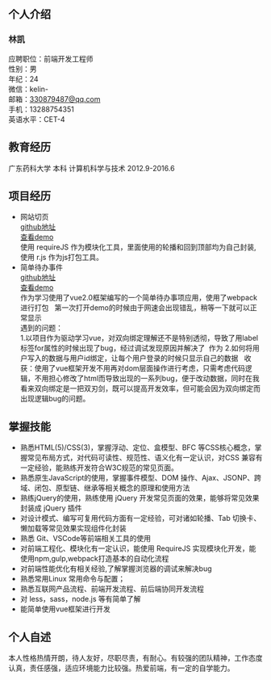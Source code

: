 ## 个人介绍
### 林凯 
应聘职位：前端开发工程师  
性别：男  
年纪：24  
微信：kelin-  
邮箱：330879487@qq.com  
手机：13288754351  
英语水平：CET-4
## 教育经历
广东药科大学  本科  计算机科学与技术 2012.9-2016.6
## 项目经历
- 网站切页  
[github地址](https://github.com/MasterGaoJin/resume/tree/master/Stations%20semblable)  
[查看demo](https://mastergaojin.github.io/resume/Stations%20semblable/pcgame.html)  
使用 requireJS 作为模块化工具，里面使用的轮播和回到顶部均为自己封装,使用 r.js 作为js打包工具。
- 简单待办事件  
[github地址](https://github.com/MasterGaoJin/resume/tree/master/todolist)  
[查看demo](https://mastergaojin.github.io/resume/todolist/page.html)  
作为学习使用了vue2.0框架编写的一个简单待办事项应用，使用了webpack进行打包  
第一次打开demo的时候由于网速会出现错乱，稍等一下就可以正常显示  
遇到的问题：  
1.以项目作为驱动学习vue，对双向绑定理解还不是特别透彻，导致了用label标签for属性的时候出现了bug，经过调试发现原因并解决了  作为
2.如何将用户写入的数据与用户id绑定，让每个用户登录的时候只显示自己的数据  
收获：使用了vue框架开发不用再对dom层面操作进行考虑，只需考虑代码逻辑，不用担心修改了html而导致出现的一系列bug，便于改动数据，同时在我看来双向绑定是一把双刃剑，既可以提高开发效率，但可能会因为双向绑定而出现逻辑bug的问题。
## 掌握技能
- 熟悉HTML(5)/CSS(3)，掌握浮动、定位、盒模型、BFC 等CSS核心概念，掌握常见布局方式，对代码可读性、规范性、语义化有一定认识，对CSS 兼容有一定经验，能熟练开发符合W3C规范的常见页面。
- 熟悉原生JavaScript的使用，掌握事件模型、DOM 操作、Ajax、JSONP、跨域、闭包、原型链、继承等相关概念的原理和使用方法
- 熟练jQuery的使用，熟练使用 jQuery 开发常见页面的效果，能够将常见效果封装成 jQuery 插件
- 对设计模式、编写可复用代码方面有一定经验，可对诸如轮播、Tab 切换卡、懒加载等常见效果实现组件化封装
- 熟悉 Git、VSCode等前端相关工具的使用
- 对前端工程化、模块化有一定认识，能使用 RequireJS 实现模块化开发，能使用npm,gulp,webpack打造基本的自动化流程
- 对前端性能优化有相关经验,了解掌握浏览器的调试来解决bug
- 熟悉常用Linux 常用命令与配置；
- 熟悉互联网产品流程、前端开发流程、前后端协同开发流程
- 对 less，sass，node.js 等有简单了解
- 能简单使用vue框架进行开发
## 个人自述
本人性格热情开朗，待人友好，尽职尽责，有耐心。有较强的团队精神，工作态度认真，责任感强，适应环境能力比较强。热爱前端，有一定的自学能力。
